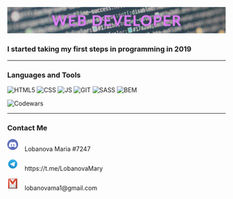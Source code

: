 ![Header](https://github.com/LobanovaMary/LobanovaMary/blob/main/assets/header.jpg)

### I started taking my first steps in programming in 2019

---

### Languages and Tools

![HTML5](https://img.shields.io/static/v1?label=&message=HTML5&color=E99EFF&?style=for-the-badge&logo=HTML5)
![CSS](https://img.shields.io/static/v1?label=&message=CSS&color=E99EFF&?style=for-the-badge&logo=css3&logoColor=2862E9)
![JS](https://img.shields.io/static/v1?label=&message=JavaScript&color=E99EFF&?style=for-the-badge&logo=javascript)
![GIT](https://img.shields.io/static/v1?label=&message=Git&color=E99EFF&?style=for-the-badge&logo=GIT&logoColor=EA5F46)
![SASS](https://img.shields.io/static/v1?label=&message=SASS&color=E99EFF&?style=for-the-badge&logo=sass&logoColor=BF4080)
![BEM](https://img.shields.io/static/v1?label=&message=BEM&color=E99EFF&?style=for-the-badge&logo=bem&logoColor=2DC5F0)

![Codewars](https://www.codewars.com/users/LobanovaMary/badges/small)

---

### Contact Me

 <div style="display:flex" ><img src="https://github.com/LobanovaMary/LobanovaMary/blob/main/assets/discord-logo.png" style="width:25px;height:25px;"> <p style="padding-left: 15px"> Lobanova Maria #7247 </p> </div>

 <div style="display:flex" ><img src="https://github.com/LobanovaMary/LobanovaMary/blob/main/assets/telegram-logo.png" style="width:25px;height:25px;"> <p style="padding-left: 15px"> <a href="https://t.me/LobanovaMary" style="text-decoration:none; color: inherit;"> https://t.me/LobanovaMary </a></p> </div>

 <div style="display:flex" ><img src="https://github.com/LobanovaMary/LobanovaMary/blob/main/assets/mail-logo.png" style="width:25px;height:25px;"> <p style="padding-left: 15px"> <a href="mailto: lobanovama1@gmail.com" style="text-decoration:none; color: inherit;"> lobanovama1@gmail.com </a></p> </div>
